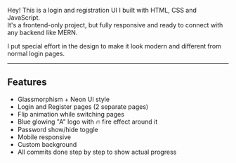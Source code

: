Hey! This is a login and registration UI I built with HTML, CSS and JavaScript.  
It's a frontend-only project, but fully responsive and ready to connect with any backend like MERN.  

I put special effort in the design to make it look modern and different from normal login pages.

---

## Features

- Glassmorphism + Neon UI style
- Login and Register pages (2 separate pages)
- Flip animation while switching pages
- Blue glowing "A" logo with 🔥 fire effect around it
- Password show/hide toggle
- Mobile responsive
- Custom background
- All commits done step by step to show actual progress